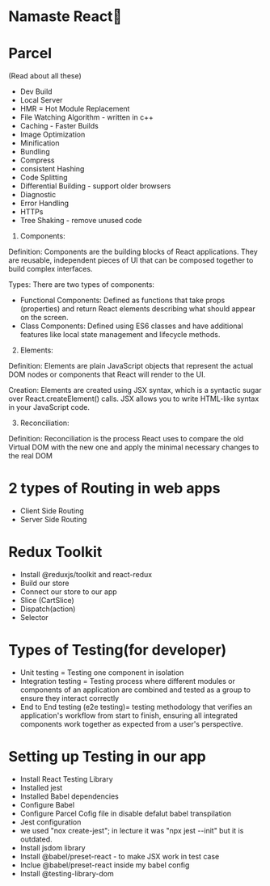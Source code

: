 # Namaste React🚀

# Parcel 
(Read about all these)
- Dev Build
- Local Server
- HMR = Hot Module Replacement
- File Watching Algorithm - written in c++
- Caching - Faster Builds
- Image Optimization
- Minification
- Bundling
- Compress
- consistent Hashing
- Code Splitting
- Differential Building - support older browsers
- Diagnostic
- Error Handling
- HTTPs
- Tree Shaking - remove unused code

1. Components:

Definition: Components are the building blocks of React applications. They are reusable, independent pieces of UI that can be composed together to build complex interfaces.

Types:
There are two types of components:
- Functional Components: Defined as functions that take props (properties) and return React elements describing what should appear on the screen.
- Class Components: Defined using ES6 classes and have additional features like local state management and lifecycle methods.

2. Elements:

Definition: Elements are plain JavaScript objects that represent the actual DOM nodes or components that React will render to the UI.

Creation: Elements are created using JSX syntax, which is a syntactic sugar over React.createElement() calls. JSX allows you to write HTML-like syntax in your JavaScript code.

3. Reconciliation:

Definition: Reconciliation is the process React uses to compare the old Virtual DOM with the new one and apply the minimal necessary changes to the real DOM


# 2 types of Routing in web apps
- Client Side Routing
- Server Side Routing

# Redux Toolkit
- Install @reduxjs/toolkit and react-redux
- Build our store
- Connect our store to our app
- Slice (CartSlice)
- Dispatch(action)
- Selector

# Types of Testing(for developer)
- Unit testing = Testing one component in isolation
- Integration testing = Testing process where different modules or components of an application are combined and tested as a group to ensure they interact correctly
- End to End testing (e2e testing)= testing methodology that verifies an application's workflow from start to finish, ensuring all integrated components work together as expected from a user's perspective. 

# Setting up Testing in our app
- Install React Testing Library
- Installed jest
- Installed Babel dependencies
- Configure Babel
- Configure Parcel Cofig file in disable defalut babel transpilation
- Jest configuration
- we used "nox create-jest"; in lecture it was "npx jest --init" but it is outdated.
- Install jsdom library
- Install @babel/preset-react - to make JSX work in test case
- Inclue @babel/preset-react inside my babel config
- Install @testing-library-dom